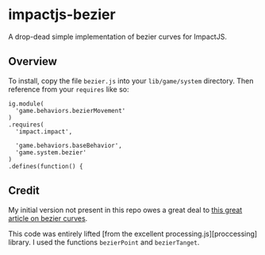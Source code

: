 # impactjs-bezier

A drop-dead simple implementation of bezier curves for ImpactJS.

## Overview

To install, copy the file `bezier.js` into your `lib/game/system` directory.
Then reference from your `requires` like so:

    ig.module(
      'game.behaviors.bezierMovement'
    )
    .requires(
      'impact.impact',

      'game.behaviors.baseBehavior',
      'game.system.bezier'
    )
    .defines(function() {

## Credit

My initial version not present in this repo owes a great deal to [this great
article on bezier curves][bezier].

This code was entirely lifted [from the excellent processing.js][proccessing]
library. I used the functions `bezierPoint` and `bezierTanget`.

  [bezier]: http://www.moshplant.com/direct-or/bezier/math.html
  [processing]: https://github.com/processing-js/processing-js/blob/8dc803c0c29cf2aa99d734bc9cb5bb003a7966e8/src/Processing.js#L8281
